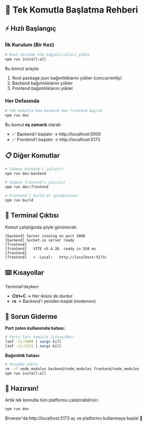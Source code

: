 # 🚀 Tek Komutla Başlatma Rehberi

## ⚡ Hızlı Başlangıç

### İlk Kurulum (Bir Kez)

```bash
# Root dizinde tüm bağımlılıkları yükle
npm run install:all
```

Bu komut sırayla:
1. Root package.json bağımlılıklarını yükler (concurrently)
2. Backend bağımlılıklarını yükler
3. Frontend bağımlılıklarını yükler

### Her Defasında

```bash
# Tek komutla hem backend hem frontend başlat
npm run dev
```

Bu komut **eş zamanlı** olarak:
- ✅ Backend'i başlatır → http://localhost:5000
- ✅ Frontend'i başlatır → http://localhost:5173

## 📋 Diğer Komutlar

```bash
# Sadece backend'i çalıştır
npm run dev:backend

# Sadece frontend'i çalıştır
npm run dev:frontend

# Frontend'i build et (production)
npm run build
```

## 🎯 Terminal Çıktısı

Komut çalıştığında şöyle görünecek:

```
[backend] Server running on port 5000
[backend] Socket.io server ready
[frontend] 
[frontend]   VITE v5.4.20  ready in 550 ms
[frontend]   
[frontend]   ➜  Local:   http://localhost:5173/
```

## ⌨️ Kısayollar

Terminal'deyken:
- **Ctrl+C** → Her ikisini de durdur
- **rs** → Backend'i yeniden başlat (nodemon)

## 🔧 Sorun Giderme

**Port zaten kullanımda hatası:**
```bash
# Ports'ları temizle (Linux/Mac)
lsof -ti:5000 | xargs kill
lsof -ti:5173 | xargs kill
```

**Bağımlılık hatası:**
```bash
# Yeniden yükle
rm -rf node_modules backend/node_modules frontend/node_modules
npm run install:all
```

## 🎉 Hazırsın!

Artık tek komutla tüm platformu çalıştırabilirsin:

```bash
npm run dev
```

Browser'da http://localhost:5173 aç ve platformu kullanmaya başla! 🚀
